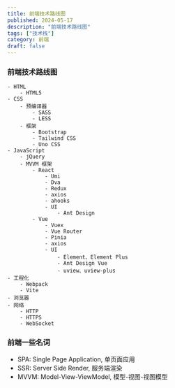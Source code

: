 ```yaml
---
title: 前端技术路线图
published: 2024-05-17
description: "前端技术路线图"
tags: ["技术栈"]
category: 前端
draft: false
---
```


### 前端技术路线图
```
- HTML
    - HTML5
- CSS
    - 预编译器
        - SASS
        - LESS
    - 框架
        - Bootstrap
        - Tailwind CSS
        - Uno CSS
- JavaScript
    - jQuery
    - MVVM 框架
        - React
            - Umi
            - Dva
            - Redux
            - axios
            - ahooks
            - UI
                - Ant Design
        - Vue
            - Vuex
            - Vue Router
            - Pinia
            - axios
            - UI
                - Element、Element Plus
                - Ant Design Vue
                - uview、uview-plus
- 工程化
    - Webpack
    - Vite
- 浏览器
- 网络
    - HTTP
    - HTTPS
    - WebSocket
```


### 前端一些名词
- SPA: Single Page Application, 单页面应用
- SSR: Server Side Render, 服务端渲染
- MVVM: Model-View-ViewModel, 模型-视图-视图模型